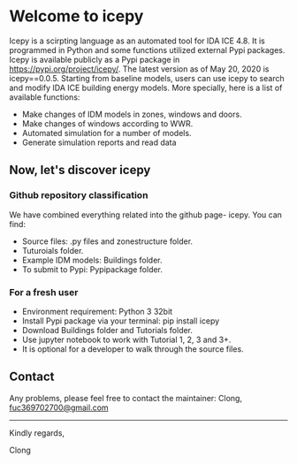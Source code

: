 # Welcome to icepy

Icepy is a scirpting language as an automated tool for IDA ICE 4.8. It is  programmed in Python and some functions utilized external Pypi packages. Icepy is available publicly as a Pypi
package in https://pypi.org/project/icepy/. The latest version as of May 20,
2020 is icepy==0.0.5. Starting from baseline models, users can use icepy to search and modify IDA ICE building energy models.
More specially, here is a list of available functions:

* Make changes of IDM models in zones, windows and doors.
* Make changes of windows according to WWR.
* Automated simulation for a number of models.
* Generate simulation reports and read data


## Now, let's discover icepy

### Github repository classification
We have combined everything related into the github page- icepy. You can find:

* Source files: .py files and zonestructure folder.
* Tuturoials folder.
* Example IDM models: Buildings folder.
* To submit to Pypi: Pypipackage folder.

### For a fresh user
* Environment requirement: Python 3 32bit
* Install Pypi package via your terminal: pip install icepy
* Download Buildings folder and Tutorials folder.
* Use jupyter notebook to work with Tutorial 1, 2, 3 and 3+. 
* It is optional for a developer to walk through the source files.

## Contact
Any problems, please feel free to contact the maintainer: Clong, fuc369702700@gmail.com


--------------------------


Kindly regards,

Clong






